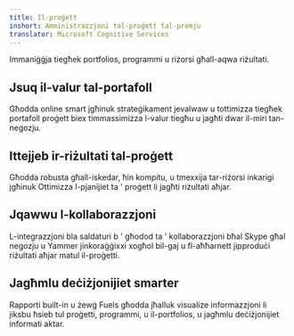 ```yaml
---
title: Il-proġett
inshort: Amministrazzjoni tal-proġett tal-premju
translator: Microsoft Cognitive Services
---
```


Immaniġġja tiegħek portfolios, programmi u riżorsi għall-aqwa riżultati.

## Jsuq il-valur tal-portafoll
Għodda online smart jgħinuk strateġikament jevalwaw u tottimizza tiegħek portafoll proġett biex timmassimizza l-valur tiegħu u jagħti dwar il-miri tan-negozju. 

## Ittejjeb ir-riżultati tal-proġett
Għodda robusta għall-iskedar, ħin kompitu, u tmexxija tar-riżorsi inkarigi jgħinuk Ottimizza l-pjanijiet ta ' proġett li jagħti riżultati aħjar. 

## Jqawwu l-kollaborazzjoni
L-integrazzjoni bla saldaturi b ' għodod ta ' kollaborazzjoni bħal Skype għal negozju u Yammer jinkoraġġixxi xogħol bil-gaj u fl-aħħarnett jipproduċi riżultati aħjar matul il-proġetti. 

## Jagħmlu deċiżjonijiet smarter 
Rapporti built-in u żewġ Fuels għodda jħalluk visualize informazzjoni li jiksbu ħsieb tul proġetti, programmi, u il-portfolios, u jagħmlu deċiżjonijiet informati aktar. 





